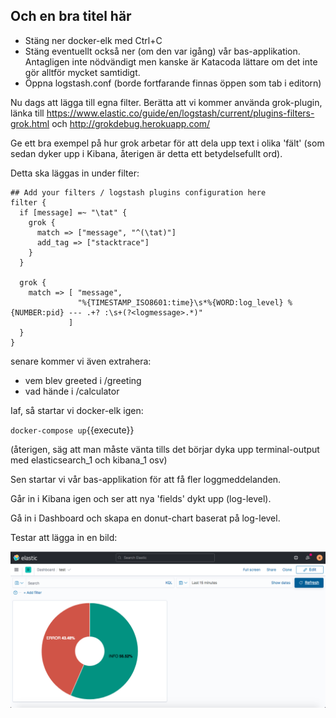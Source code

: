 ## Och en bra titel här

* Stäng ner docker-elk med Ctrl+C
* Stäng eventuellt också ner (om den var igång) vår bas-applikation. Antagligen inte nödvändigt men kanske är Katacoda lättare om det inte gör alltför mycket samtidigt.
* Öppna logstash.conf (borde fortfarande finnas öppen som tab i editorn)

Nu dags att lägga till egna filter. Berätta att vi kommer använda grok-plugin, länka till https://www.elastic.co/guide/en/logstash/current/plugins-filters-grok.html och http://grokdebug.herokuapp.com/

Ge ett bra exempel på hur grok arbetar för att dela upp text i olika 'fält' (som sedan dyker upp i Kibana, återigen är detta ett betydelsefullt ord).

Detta ska läggas in under filter:

```
## Add your filters / logstash plugins configuration here
filter {
  if [message] =~ "\tat" {
    grok {
      match => ["message", "^(\tat)"]
      add_tag => ["stacktrace"]
    }
  }
  
  grok {
    match => [ "message",
               "%{TIMESTAMP_ISO8601:time}\s*%{WORD:log_level} %{NUMBER:pid} --- .+? :\s+(?<logmessage>.*)"
             ]
  }
}
```

senare kommer vi även extrahera:
* vem blev greeted i /greeting
* vad hände i /calculator

Iaf, så startar vi docker-elk igen:

`docker-compose up`{{execute}}

(återigen, säg att man måste vänta tills det börjar dyka upp terminal-output med elasticsearch_1 och kibana_1 osv)

Sen startar vi vår bas-applikation för att få fler loggmeddelanden.

Går in i Kibana igen och ser att nya 'fields' dykt upp (log-level).

Gå in i Dashboard och skapa en donut-chart baserat på log-level.

Testar att lägga in en bild:

![Test-bild-hej](./assets/test.png)